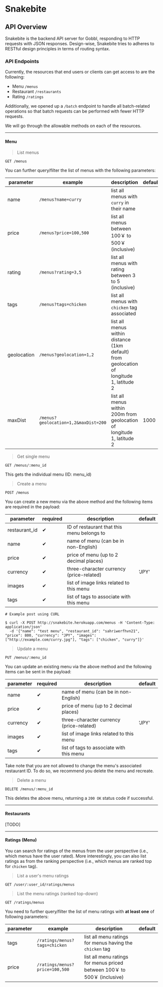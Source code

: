 # Snakebite

## API Overview

Snakebite is the backend API server for Gobbl, responding to HTTP requests with JSON responses.
Design-wise, Snakebite tries to adheres to RESTful design principles in terms of routing syntax.

### API Endpoints

Currently, the resources that end users or clients can get access to are the following:

- Menu `/menus`
- Restaurant `/restaurants`
- Rating `/ratings`


Additionally, we opened up a `/batch` endpoint to handle all batch-related operations so that batch requests can be performed with fewer HTTP requests.

We will go through the allowable methods on each of the resources.

----

#### Menu

> List menus

```
GET /menus
```

You can further query/filter the list of menus with the following parameters:

| parameter | example | description | default |
| ---- | ---- | ---- | ---- |
| name | `/menus?name=curry` | list all menus with `curry` in their name | |
| price | `/menus?price=100,500` | list all menus between 100￥ to 500￥ (inclusive) | |
| rating | `/menus?rating=3,5` | list all menus with rating between 3 to 5 (inclusive) | |
| tags | `/menus?tags=chicken` | list all menus with `chicken` tag associated | |
| geolocation | `/menus?geolocation=1,2` | list all menus within distance (1km default) from geolocation of longitude 1, latitude 2 | |
| maxDist | `/menus?geolocation=1,2&maxDist=200` | list all menus within 200m from geolocation of longitude 1, latitude 2 | 1000 |

> Get single menu

```
GET /menus/:menu_id
```

This gets the individual menu (ID: menu_id)

> Create a menu

```
POST /menus
```

You can create a new menu via the above method and the following items are required in the payload:

| parameter | required | description | default |
| ---- | ---- | ---- | ---- |
| restaurant_id | ✔ | ID of restaurant that this menu belongs to | |
| name | ✔ | name of menu (can be in non-English) | |
| price | ✔ | price of menu (up to 2 decimal places) | |
| currency | ✔ | three-character currency (price-related) | 'JPY' |
| images | ✔ | list of image links related to this menu | |
| tags | ✔ | list of tags to associate with this menu | |

```
# Example post using CURL

$ curl -X POST http://snakebite.herokuapp.com/menus -H 'Content-Type: application/json'
  -d '{"name": "test menu", "restaurant_id": "sahriwerfhvn21", "price": 800, "currency": "JPY", "images": ["http://example.com/curry.jpg"], "tags": ["chicken", "curry"]}'

```

> Update a menu

```
PUT /menus/:menu_id
```

You can update an existing menu via the above method and the following items can be sent in the payload:

| parameter | required | description | default |
| ---- | ---- | ---- | ---- |
| name | ✔| name of menu (can be in non-English) | |
| price | ✔ | price of menu (up to 2 decimal places) | |
| currency | ✔ | three-character currency (price-related) | 'JPY' |
| images | ✔ | list of image links related to this menu | |
| tags | ✔ | list of tags to associate with this menu | |

Take note that you are not allowed to change the menu's associated restaurant ID. To do so, we recommend you delete the menu and recreate.

> Delete a menu

```
DELETE /menus/:menu_id
```

This deletes the above menu, returning a `200 OK` status code if successful.

----

#### Restaurants

[TODO]

----

#### Ratings (Menu)

You can search for ratings of the menus from the user perspective (i.e., which menus have the user rated).
More interestingly, you can also list ratings as from the ranking perspective (i.e., which menus are ranked top for `chicken` tag).

> List a user's menu ratings

```
GET /user/:user_id/ratings/menus
```


> List the menu ratings (ranked top-down)

```
GET /ratings/menus
```

You need to further query/filter the list of menu ratings with **at least one** of following parameters:

| parameter | example | description | default |
| ---- | ---- | ---- | ---- |
| tags | `/ratings/menus?tags=chicken` | list all menu ratings for menus having the `chicken` tag | |
| price | `/ratings/menus?price=100,500` | list all menu ratings for menus priced between 100￥ to 500￥ (inclusive) | |
